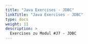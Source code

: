 ```yaml
---
title: "Java Exercises - JDBC"
linkTitle: "Java Exercises - JDBC"
type: docs
weight: 11
description: >
  Exercises zu Modul #J7 - JDBC
---
```

